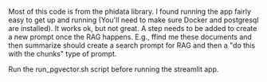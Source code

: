 Most of this code is from the phidata library. I found running the app fairly easy to get up and running (You'll need to make sure Docker and postgresql are installed). It works ok, but not great. A step needs to be added to create a new prompt once the RAG happens. E.g., ffind me these documents and then summarize should create a search prompt for RAG and then a "do this with the chunks" type of prompt.

Run the run_pgvector.sh script before running the streamlit app.